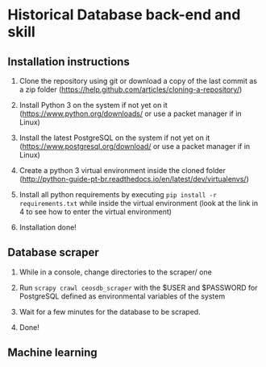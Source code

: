 # Historical Database back-end and skill

## Installation instructions

1. Clone the repository using git or download a copy of the last commit as a zip folder (https://help.github.com/articles/cloning-a-repository/)

2. Install Python 3 on the system if not yet on it (https://www.python.org/downloads/ or use a packet manager if in Linux)

3. Install the latest PostgreSQL on the system if not yet on it (https://www.postgresql.org/download/ or use a packet manager if in Linux)

4. Create a python 3 virtual environment inside the cloned folder (http://python-guide-pt-br.readthedocs.io/en/latest/dev/virtualenvs/)

5. Install all python requirements by executing `pip install -r requirements.txt` while inside the virtual environment (look at the link in 4 to see how to enter the virtual environment)

6. Installation done!

## Database scraper

1. While in a console, change directories to the scraper/ one

2. Run `scrapy crawl ceosdb_scraper` with the $USER and $PASSWORD for PostgreSQL defined as environmental variables of the system

3. Wait for a few minutes for the database to be scraped.

4. Done!

## Machine learning

